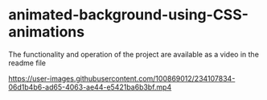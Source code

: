 # animated-background-using-CSS-animations
The functionality and operation of the project are available as a video in the readme file


https://user-images.githubusercontent.com/100869012/234107834-06d1b4b6-ad65-4063-ae44-e5421ba6b3bf.mp4

